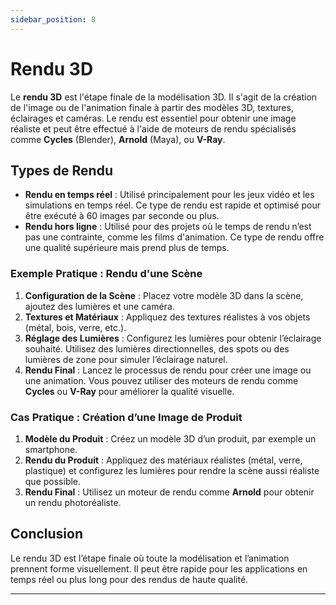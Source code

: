 ```yaml
---
sidebar_position: 8
---
```


# Rendu 3D

Le **rendu 3D** est l'étape finale de la modélisation 3D. Il s'agit de la création de l'image ou de l'animation finale à partir des modèles 3D, textures, éclairages et caméras. Le rendu est essentiel pour obtenir une image réaliste et peut être effectué à l'aide de moteurs de rendu spécialisés comme **Cycles** (Blender), **Arnold** (Maya), ou **V-Ray**.

## Types de Rendu

- **Rendu en temps réel** : Utilisé principalement pour les jeux vidéo et les simulations en temps réel. Ce type de rendu est rapide et optimisé pour être exécuté à 60 images par seconde ou plus.
- **Rendu hors ligne** : Utilisé pour des projets où le temps de rendu n’est pas une contrainte, comme les films d'animation. Ce type de rendu offre une qualité supérieure mais prend plus de temps.

### Exemple Pratique : Rendu d'une Scène

1. **Configuration de la Scène** : Placez votre modèle 3D dans la scène, ajoutez des lumières et une caméra.
2. **Textures et Matériaux** : Appliquez des textures réalistes à vos objets (métal, bois, verre, etc.).
3. **Réglage des Lumières** : Configurez les lumières pour obtenir l’éclairage souhaité. Utilisez des lumières directionnelles, des spots ou des lumières de zone pour simuler l’éclairage naturel.
4. **Rendu Final** : Lancez le processus de rendu pour créer une image ou une animation. Vous pouvez utiliser des moteurs de rendu comme **Cycles** ou **V-Ray** pour améliorer la qualité visuelle.

### Cas Pratique : Création d’une Image de Produit

1. **Modèle du Produit** : Créez un modèle 3D d’un produit, par exemple un smartphone.
2. **Rendu du Produit** : Appliquez des matériaux réalistes (métal, verre, plastique) et configurez les lumières pour rendre la scène aussi réaliste que possible.
3. **Rendu Final** : Utilisez un moteur de rendu comme **Arnold** pour obtenir un rendu photoréaliste.

## Conclusion

Le rendu 3D est l’étape finale où toute la modélisation et l’animation prennent forme visuellement. Il peut être rapide pour les applications en temps réel ou plus long pour des rendus de haute qualité.

---

